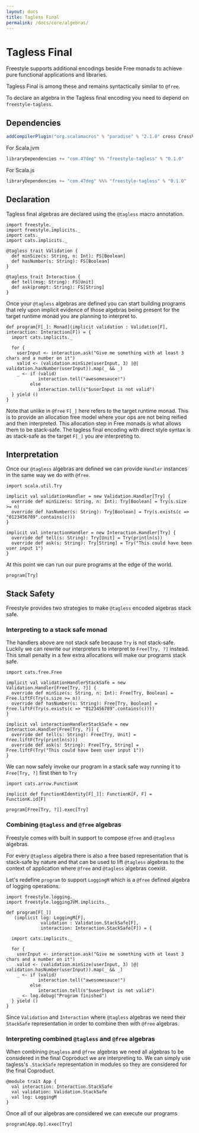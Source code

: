 ```yaml
---
layout: docs
title: Tagless Final
permalink: /docs/core/algebras/
---
```


# Tagless Final

Freestyle supports additional encodings beside Free monads to achieve pure functional applications and libraries.

Tagless Final is among these and remains syntactically similar to `@free`.

To declare an algebra in the Tagless final encoding you need to depend on `freestyle-tagless`.

## Dependencies

```scala
addCompilerPlugin("org.scalamacros" % "paradise" % "2.1.0" cross CrossVersion.full)
```

[comment]: # (Start Replace)

For Scala.jvm

```scala
libraryDependencies += "com.47deg" %% "freestyle-tagless" % "0.1.0"
```

For Scala.js

```scala
libraryDependencies += "com.47deg" %%% "freestyle-tagless" % "0.1.0"
```

[comment]: # (End Replace)

## Declaration

Tagless final algebras are declared using the `@tagless` macro annotation.

```tut:book
import freestyle._
import freestyle.implicits._
import cats._
import cats.implicits._

@tagless trait Validation {
  def minSize(s: String, n: Int): FS[Boolean]
  def hasNumber(s: String): FS[Boolean]
}

@tagless trait Interaction {
  def tell(msg: String): FS[Unit]
  def ask(prompt: String): FS[String]
}
```

Once your `@tagless` algebras are defined you can start building programs that rely upon implicit evidence of those algebras
being present for the target runtime monad you are planning to interpret to.

```tut:book
def program[F[_]: Monad](implicit validation : Validation[F], interaction: Interaction[F]) = {
  import cats.implicits._

  for {
    userInput <- interaction.ask("Give me something with at least 3 chars and a number on it")
    valid <- (validation.minSize(userInput, 3) |@| validation.hasNumber(userInput)).map(_ && _)
    _ <- if (valid)
            interaction.tell("awesomesauce!") 
         else
            interaction.tell(s"$userInput is not valid")
  } yield ()
}
```

Note that unlike in `@free` `F[_]` here refers to the target runtime monad. This is to provide an allocation free model where your
ops are not being reified and then interpreted. This allocation step in Free monads is what allows them to be stack-safe.
The tagless final encoding with direct style syntax is as stack-safe as the target `F[_]` you are interpreting to.

## Interpretation

Once our `@tagless` algebras are defined we can provide `Handler` instances in the same way we do with `@free`.

```tut:book
import scala.util.Try

implicit val validationHandler = new Validation.Handler[Try] {
  override def minSize(s: String, n: Int): Try[Boolean] = Try(s.size >= n)
  override def hasNumber(s: String): Try[Boolean] = Try(s.exists(c => "0123456789".contains(c)))
}

implicit val interactionHandler = new Interaction.Handler[Try] {
  override def tell(s: String): Try[Unit] = Try(println(s))
  override def ask(s: String): Try[String] = Try("This could have been user input 1")
}
```

At this point we can run our pure programs at the edge of the world.

```tut:book
program[Try]
```

## Stack Safety

Freestyle provides two strategies to make `@tagless` encoded algebras stack safe.

### Interpreting to a stack safe monad

The handlers above are not stack safe because `Try` is not stack-safe. Luckily we can rewrite our interpreters to 
interpret to `Free[Try, ?]` instead. This small penalty in a few extra allocations will make our programs stack safe.

```tut:book
import cats.free.Free

implicit val validationHandlerStackSafe = new Validation.Handler[Free[Try, ?]] {
  override def minSize(s: String, n: Int): Free[Try, Boolean] = Free.liftF(Try(s.size >= n))
  override def hasNumber(s: String): Free[Try, Boolean] = Free.liftF(Try(s.exists(c => "0123456789".contains(c))))
}

implicit val interactionHandlerStackSafe = new Interaction.Handler[Free[Try, ?]] {
  override def tell(s: String): Free[Try, Unit] = Free.liftF(Try(println(s)))
  override def ask(s: String): Free[Try, String] = Free.liftF(Try("This could have been user input 1"))
}
```

We can now safely invoke our program in a stack safe way running it to `Free[Try, ?]` first then to `Try`

```tut.book
import cats.arrow.FunctionK

implicit def functionKIdentity[F[_]]: FunctionK[F, F] = FunctionK.id[F]

program[Free[Try, ?]].exec[Try]
```

### Combining `@tagless` and `@free` algebras

Freestyle comes with built in support to compose `@free` and `@tagless` algebras.

For every `@tagless` algebra there is also a free based representation that is stack-safe by nature and that can be used
to lift `@tagless` algebras to the context of application where `@free` and `@tagless` algebras coexist.

Let's redefine `program` to support `LoggingM` which is a `@free` defined algebra of logging operations.

```tut:book
import freestyle.logging._
import freestyle.loggingJVM.implicits._

def program[F[_]]
   (implicit log: LoggingM[F], 
             validation : Validation.StackSafe[F], 
             interaction: Interaction.StackSafe[F]) = {

  import cats.implicits._

  for {
    userInput <- interaction.ask("Give me something with at least 3 chars and a number on it")
    valid <- (validation.minSize(userInput, 3) |@| validation.hasNumber(userInput)).map(_ && _)
    _ <- if (valid)
            interaction.tell("awesomesauce!") 
         else
            interaction.tell(s"$userInput is not valid")
    _ <- log.debug("Program finished")
  } yield ()
}
```

Since `Validation` and `Interaction` where `@tagless` algebras we need their `StackSafe` representation in order to combine
then with `@free` algebras.

### Interpreting combined `@tagless` and `@free` algebras

When combining `@tagless` and `@free` algebras we need all algebras to be considered in the final Coproduct we are interpreting to.
We can simply use tagless's `.StackSafe` representation in modules so they are considered for the final Coproduct.

```tut:book
@module trait App {
  val interaction: Interaction.StackSafe
  val validation: Validation.StackSafe
  val log: LoggingM
}
```

Once all of our algebras are considered we can execute our programs

```tut:book
program[App.Op].exec[Try]
```